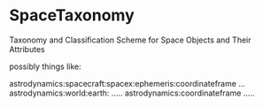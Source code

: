 # SpaceTaxonomy
Taxonomy and Classification Scheme for Space Objects and Their Attributes

possibly things like:

astrodynamics:spacecraft:spacex:ephemeris:coordinateframe ...
astrodynamics:world:earth: .....
astrodynamics:coordinateframe .....
